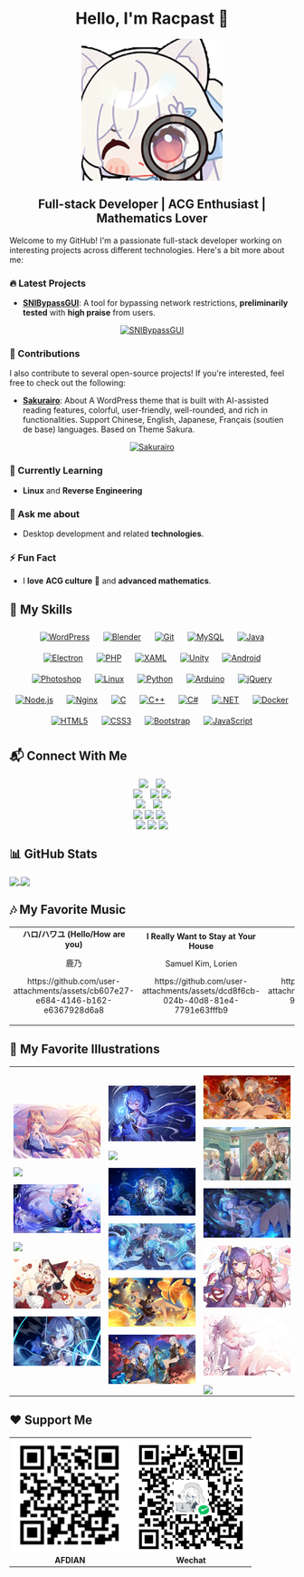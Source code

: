 # <div align="center">Hello, I'm **Racpast** 🍻</div>
<div align="center">
<img src="https://raw.githubusercontent.com/racpast/racpast/refs/heads/main/img/profile2.gif" align="center" height="" width="250" />
</div>

## **<div align="center"> Full-stack Developer | ACG Enthusiast | Mathematics Lover </div>**

Welcome to my GitHub! I'm a passionate full-stack developer working on interesting projects across different technologies. Here's a bit more about me:

### 🔥 Latest Projects
- **[SNIBypassGUI](https://github.com/racpast/SNIBypassGUI)**: A tool for bypassing network restrictions, **preliminarily tested** with **high praise** from users.
<div align="center">


[![SNIBypassGUI](https://github-readme-stats.vercel.app/api/pin/?username=racpast&repo=SNIBypassGUI&theme=vue)](https://github.com/racpast/SNIBypassGUI)
</div>

### 🤝 Contributions
I also contribute to several open-source projects! If you're interested, feel free to check out the following:
- **[Sakurairo](https://github.com/mirai-mamori/Sakurairo)**: About
A WordPress theme that is built with AI-assisted reading features, colorful, user-friendly, well-rounded, and rich in functionalities. Support Chinese, English, Japanese, Français (soutien de base) languages. Based on Theme Sakura.
<div align="center">


[![Sakurairo](https://github-readme-stats.vercel.app/api/pin/?username=mirai-mamori&repo=Sakurairo&show_owner=true&theme=vue)](https://github.com/mirai-mamori/Sakurairo)
</div>

### 🌱 Currently Learning
- **Linux** and **Reverse Engineering**

### 💬 Ask me about
- Desktop development and related **technologies**.

### ⚡ Fun Fact
- I **love** **ACG culture** 🥰 and **advanced mathematics**.

## 🚀 My Skills
<div align="center">  
<a href="https://wordpress.com/" target="_blank"><img style="margin: 10px" src="https://profilinator.rishav.dev/skills-assets/wordpress.png" alt="WordPress" height="50" /></a>  
<a href="https://www.blender.org/" target="_blank"><img style="margin: 10px" src="https://profilinator.rishav.dev/skills-assets/blender_community_badge_white.svg" alt="Blender" height="50" /></a>
<a href="https://github.com/" target="_blank"><img style="margin: 10px" src="https://profilinator.rishav.dev/skills-assets/git-scm-icon.svg" alt="Git" height="50" /></a>  
<a href="https://www.mysql.com/" target="_blank"><img style="margin: 10px" src="https://profilinator.rishav.dev/skills-assets/mysql-original-wordmark.svg" alt="MySQL" height="50" /></a>  
<a href="https://www.java.com/" target="_blank"><img style="margin: 10px" src="https://profilinator.rishav.dev/skills-assets/java-original-wordmark.svg" alt="Java" height="50" /></a>  
<a href="https://www.electronjs.org/" target="_blank"><img style="margin: 10px" src="https://profilinator.rishav.dev/skills-assets/electron-original.svg" alt="Electron" height="50" /></a>  
<a href="https://www.php.net/" target="_blank"><img style="margin: 10px" src="https://profilinator.rishav.dev/skills-assets/php-original.svg" alt="PHP" height="50" /></a>  
<a href="https://docs.microsoft.com/en-us/dotnet/desktop/wpf/xaml/" target="_blank"><img style="margin: 10px" src="https://profilinator.rishav.dev/skills-assets/xaml.png" alt="XAML" height="50" /></a>  
<a href="https://unity.com/" target="_blank"><img style="margin: 10px" src="https://profilinator.rishav.dev/skills-assets/unity.png" alt="Unity" height="50" /></a>  
<a href="https://www.android.com/intl/en_in/" target="_blank"><img style="margin: 10px" src="https://profilinator.rishav.dev/skills-assets/android-original-wordmark.svg" alt="Android" height="50" /></a>  
<a href="https://www.adobe.com/in/products/photoshop.html" target="_blank"><img style="margin: 10px" src="https://profilinator.rishav.dev/skills-assets/photoshop-plain.svg" alt="Photoshop" height="50" /></a>  
<a href="https://www.linux.org/" target="_blank"><img style="margin: 10px" src="https://profilinator.rishav.dev/skills-assets/linux-original.svg" alt="Linux" height="50" /></a>  
<a href="https://www.python.org/" target="_blank"><img style="margin: 10px" src="https://profilinator.rishav.dev/skills-assets/python-original.svg" alt="Python" height="50" /></a>  
<a href="https://www.arduino.cc/" target="_blank"><img style="margin: 10px" src="https://profilinator.rishav.dev/skills-assets/arduino.png" alt="Arduino" height="50" /></a>  
<a href="https://jquery.com/" target="_blank"><img style="margin: 10px" src="https://profilinator.rishav.dev/skills-assets/jquery.png" alt="jQuery" height="50" /></a>  
<a href="https://nodejs.org/" target="_blank"><img style="margin: 10px" src="https://profilinator.rishav.dev/skills-assets/nodejs-original-wordmark.svg" alt="Node.js" height="50" /></a>  
<a href="https://www.nginx.com/" target="_blank"><img style="margin: 10px" src="https://profilinator.rishav.dev/skills-assets/nginx-original.svg" alt="Nginx" height="50" /></a>  
<a href="https://www.cprogramming.com/" target="_blank"><img style="margin: 10px" src="https://profilinator.rishav.dev/skills-assets/c-original.svg" alt="C" height="50" /></a>  
<a href="https://www.cplusplus.com/" target="_blank"><img style="margin: 10px" src="https://profilinator.rishav.dev/skills-assets/cplusplus-original.svg" alt="C++" height="50" /></a>  
<a href="https://docs.microsoft.com/en-us/dotnet/csharp/" target="_blank"><img style="margin: 10px" src="https://profilinator.rishav.dev/skills-assets/csharp-original.svg" alt="C#" height="50" /></a>  
<a href="https://dotnet.microsoft.com/download/dotnet-framework" target="_blank"><img style="margin: 10px" src="https://profilinator.rishav.dev/skills-assets/dot-net-original-wordmark.svg" alt=".NET" height="50" /></a>  
<a href="https://www.docker.com/" target="_blank"><img style="margin: 10px" src="https://profilinator.rishav.dev/skills-assets/docker-original-wordmark.svg" alt="Docker" height="50" /></a>  
<a href="https://en.wikipedia.org/wiki/HTML5" target="_blank"><img style="margin: 10px" src="https://profilinator.rishav.dev/skills-assets/html5-original-wordmark.svg" alt="HTML5" height="50" /></a>  
<a href="https://www.w3schools.com/css/" target="_blank"><img style="margin: 10px" src="https://profilinator.rishav.dev/skills-assets/css3-original-wordmark.svg" alt="CSS3" height="50" /></a>  
<a href="https://getbootstrap.com/docs/3.4/javascript/" target="_blank"><img style="margin: 10px" src="https://profilinator.rishav.dev/skills-assets/bootstrap-plain.svg" alt="Bootstrap" height="50" /></a>  
<a href="https://www.javascript.com/" target="_blank"><img style="margin: 10px" src="https://profilinator.rishav.dev/skills-assets/javascript-original.svg" alt="JavaScript" height="50" /></a>  
</div>  

## 📬 Connect With Me
<div align="center">
<img src="https://img.shields.io/badge/QQ-235268680-blue?logo=qq&color=blue" style="margin-right:10px" align="center" height="" width="" />
<img src="https://img.shields.io/badge/Wechat-racpast-blue?logo=wechat&color=green" align="center" height="" width="" />
</div>

<div align="center">
<a href="mailto:racpast@qq.com"><img src="https://img.shields.io/badge/Email-racpast%40qq.com-blue?logo=maildotru&color=purple" style="margin-right:10px" align="center" height="" width="" /></a>
<a href="mailto:racpast@gmail.com"><img src="https://img.shields.io/badge/Email-racpast%40gmail.com-red?logo=maildotru&color=red" align="center" height="" width="" /></a>
<a href="mailto:racpast@outlook.com"><img src="https://img.shields.io/badge/Email-racpast%40outlook.com-blue?logo=maildotru&color=yellow" align="center" height="" width="" /></a>
</div>

<div align="center">
<a href="https://github.com/racpast#support-me"><img src="https://img.shields.io/badge/KFC%20CRAZY%20THURSDAY-V50tome-blue?logo=kfc&labelColor=darkred&color=red" style="margin-right:10px" align="center" height="" width="" /></a>
<a href="https://www.pixiv.net/users/90591249" target="_blank"><img src="https://img.shields.io/badge/Pixiv-90591249-blue?logo=pixiv&color=blue" style="margin-right:10px" align="center" height="" width="" /></a>
</div>

<div align="center">
<a href="https://github.com/racpast/" target="_blank"><img src="https://img.shields.io/badge/GitHub-Racpast-blue?logo=github&color=black" align="center" height="" width="" /></a>
<a href="https://gitlab.com/racpast/" target="_blank"><img src="https://img.shields.io/badge/GitLab-Racpast-blue?logo=GitLab&color=orange" align="center" height="" width="" /></a>
<a href="https://dev.to/racpast" target="_blank"><img src="https://img.shields.io/badge/DEV-Racpast-black?logo=dev.to&color=black" style="margin-right:10px" align="center" height="" width="" /></a>
</div>

<div align="center">
<a href="https://t.me/racpast" target="_blank"><img src="https://img.shields.io/badge/Telegram-@racpast-purple?logo=telegram&color=blue" align="center" height="" width="" /></a>
<a href="https://discord.com/users/1214336466927222815" target="_blank"><img src="https://img.shields.io/badge/Discord-1214336466927222815-purple?logo=discord&color=purple" align="center" height="" width="" /></a>
<a href="https://x.com/racpast" target="_blank"><img src="https://img.shields.io/badge/Twitter-Racpast-blue?logo=x&color=black" align="center" height="" width="" /></a>
</div>

## 📊 GitHub Stats
<a href="https://github.com/anuraghazra/github-readme-stats">
  <img height=200 align="center" src="https://github-readme-stats.vercel.app/api?username=racpast&theme=github_dark_dimmed" />
</a>
<a href="https://github.com/anuraghazra/convoychat">
  <img height=200 align="center" src="https://github-readme-stats.vercel.app/api/top-langs?username=racpast&layout=compact&langs_count=8&card_width=320&theme=github_dark_dimmed" />
</a>

## 🎶 My Favorite Music
<div align="center">

<table>
  <tr>
    <td width="25%" valign="bottom">
      <div align="center">
        <strong>ハロ/ハワユ (Hello/How are you)</strong>
        <p>鹿乃</p>
        <p>https://github.com/user-attachments/assets/cb607e27-e684-4146-b162-e6367928d6a8</p>
      </div>
    </td>
    <td width="25%" valign="bottom">
      <div align="center">
        <strong>I Really Want to Stay at Your House</strong>
        <p>Samuel Kim, Lorien</p>
        <p>https://github.com/user-attachments/assets/dcd8f6cb-024b-40d8-81e4-7791e63fffb9</p>
      </div>
    </td>
    <td width="25%" valign="bottom">
      <div align="center">
        <strong>一笑懸命</strong>
        <p>遊助</p>
        <p>https://github.com/user-attachments/assets/1fe178d2-9dc9-4980-91d7-f524cd6a0e61</p>
      </div>
    </td>
    <td width="25%" valign="bottom">
      <div align="center">
        <strong>Lockdown (feat. NEONA)</strong>
        <p>PIKASONIC, Tatsunoshin, NEONA</p>
        <p>https://github.com/user-attachments/assets/a171d705-ac65-45b7-9a64-0fdd42a716a6</p>
      </div>
    </td>
  </tr>
</table>

</div>

## 🎨 My Favorite Illustrations
<table><tr><td valign="center" width="33%">


<img src="https://raw.githubusercontent.com/racpast/racpast/refs/heads/main/img/1.jpg" align="center" style="width: 100%" /><br/>


<img src="https://raw.githubusercontent.com/racpast/racpast/refs/heads/main/img/2.png" align="center" style="width: 100%" /><br/>


<img src="https://raw.githubusercontent.com/racpast/racpast/refs/heads/main/img/3.jpg" align="center" style="width: 100%" /><br/>


<img src="https://raw.githubusercontent.com/racpast/racpast/refs/heads/main/img/4.png" align="center" style="width: 100%" /><br/>


<img src="https://raw.githubusercontent.com/racpast/racpast/refs/heads/main/img/5.jpg" align="center" style="width: 100%" /><br/>


<img src="https://raw.githubusercontent.com/racpast/racpast/refs/heads/main/img/6.png" align="center" style="width: 100%" />


</td><td valign="center" width="33%">

<img src="https://raw.githubusercontent.com/racpast/racpast/refs/heads/main/img/7.jpg" align="center" style="width: 100%" /><br/>


<img src="https://raw.githubusercontent.com/racpast/racpast/refs/heads/main/img/8.png" align="center" style="width: 100%" /><br/>


<img src="https://raw.githubusercontent.com/racpast/racpast/refs/heads/main/img/9.jpg" align="center" style="width: 100%" /><br/>


<img src="https://raw.githubusercontent.com/racpast/racpast/refs/heads/main/img/10.jpg" align="center" style="width: 100%" /><br/>


<img src="https://raw.githubusercontent.com/racpast/racpast/refs/heads/main/img/11.jpg" align="center" style="width: 100%" /><br/>


<img src="https://raw.githubusercontent.com/racpast/racpast/refs/heads/main/img/12.jpg" align="center" style="width: 100%" />


</td><td valign="center" width="33%">

<img src="https://raw.githubusercontent.com/racpast/racpast/refs/heads/main/img/13.jpg" align="center" style="width: 100%" /><br/>


<img src="https://raw.githubusercontent.com/racpast/racpast/refs/heads/main/img/14.jpg" align="center" style="width: 100%" /><br/>


<img src="https://raw.githubusercontent.com/racpast/racpast/refs/heads/main/img/15.jpg" align="center" style="width: 100%" /><br/>


<img src="https://raw.githubusercontent.com/racpast/racpast/refs/heads/main/img/16.jpg" align="center" style="width: 100%" /><br/>


<img src="https://raw.githubusercontent.com/racpast/racpast/refs/heads/main/img/17.jpg" align="center" style="width: 100%" /><br/>


<img src="https://raw.githubusercontent.com/racpast/racpast/refs/heads/main/img/18.png" align="center" style="width: 100%" />


</td></tr></table>

## ❤️ Support Me
<div align="center">

<table>
  <tr>
    <td width="50%" valign="bottom">
      <div align="center">
        <img src="https://raw.githubusercontent.com/racpast/racpast/refs/heads/main/img/afdiancode.png" align="center" height="" width="200" />
      </div>
    </td>
    <td width="50%" valign="bottom">
      <div align="center">
        <img src="https://raw.githubusercontent.com/racpast/racpast/refs/heads/main/img/wechatpay.png" align="center" height="" width="200" />
      </div>
    </td>
  </tr>
  <tr>
    <td width="50%" valign="bottom">
      <div align="center">
        <strong>AFDIAN<strong>
      </div>
    </td>
    <td width="50%" valign="bottom">
      <div align="center">
        <strong>Wechat<strong>
      </div>
    </td>
  </tr>
</table>

</div>

